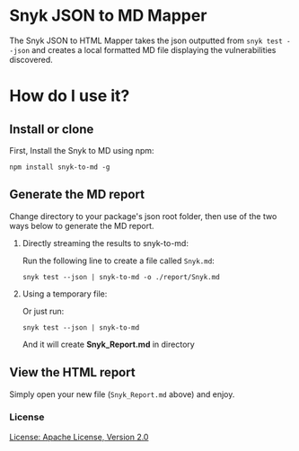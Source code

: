# Snyk JSON to MD Mapper

The Snyk JSON to HTML Mapper takes the json outputted from `snyk test --json` and creates a local formatted MD file displaying the vulnerabilities discovered.

# How do I use it?

## Install or clone

First, Install the Snyk to MD using npm:

`npm install snyk-to-md -g`

## Generate the MD report

Change directory to your package's json root folder, then use of the two ways below to generate the MD report.

1. Directly streaming the results to snyk-to-md:

   Run the following line to create a file called `Snyk.md`:
   
   `snyk test --json | snyk-to-md -o ./report/Snyk.md`

2. Using a temporary file:

   Or just run:

   `snyk test --json | snyk-to-md`

   And it will create **Snyk_Report.md** in directory

## View the HTML report

   Simply open your new file (`Snyk_Report.md` above) and enjoy.

### License

[License: Apache License, Version 2.0](LICENSE)
